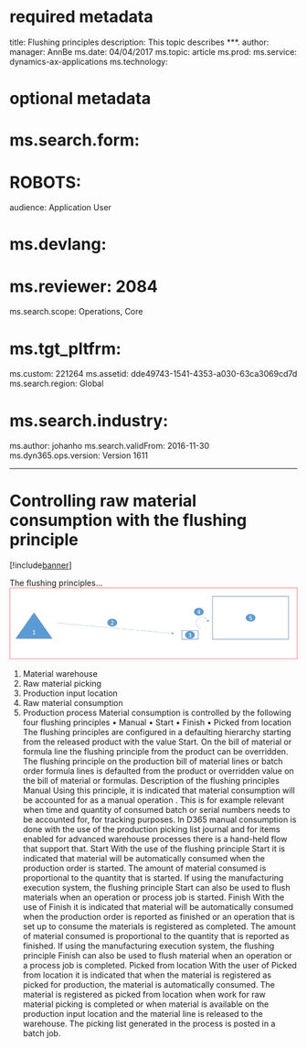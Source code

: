 
# required metadata

title: Flushing principles
description: This topic describes ***.
author: 
manager: AnnBe
ms.date: 04/04/2017
ms.topic: article
ms.prod: 
ms.service: dynamics-ax-applications
ms.technology: 

# optional metadata

# ms.search.form: 
# ROBOTS: 
audience: Application User
# ms.devlang: 
# ms.reviewer: 2084
ms.search.scope: Operations, Core
# ms.tgt_pltfrm: 
ms.custom: 221264
ms.assetid: dde49743-1541-4353-a030-63ca3069cd7d
ms.search.region: Global
# ms.search.industry: 
ms.author: johanho
ms.search.validFrom: 2016-11-30
ms.dyn365.ops.version: Version 1611

---

# Controlling raw material consumption with the flushing principle 

[!include[banner](../includes/banner.md)]

The flushing principles...
[![](./media/scenario4.png)](./media/scenario4.png)

1.	Material warehouse
2.	Raw material picking
3.	Production input location
4.	Raw material consumption
5.	Production process
Material consumption is controlled by the following four flushing principles
•	Manual
•	Start
•	Finish
•	Picked from location
The flushing principles are configured in a defaulting hierarchy starting from the released product with the value Start. On the bill of material or formula line the flushing principle from the product can be overridden. The flushing principle on the production bill of material lines or batch order formula lines is defaulted from the product or overridden value on the bill of material or formulas.
Description of the flushing principles
Manual
Using this principle, it is indicated that material consumption will be accounted for as a manual operation . This is for example relevant  when time and quantity of consumed batch or serial numbers needs to be accounted for, for tracking purposes. In D365 manual consumption is done with the use of the production picking list journal and for items enabled for advanced warehouse processes there is a hand-held flow that support that.
Start
With the use of the flushing principle Start it is indicated that material will be automatically consumed when the production order is started. The amount of material consumed is proportional to the quantity that is started. If using the manufacturing execution system, the flushing principle Start can also be used to flush materials when an operation or process job is started.
Finish
With the use of Finish it is indicated that material will be automatically consumed when the production order is reported as finished or an operation that is set up to consume the materials is registered as completed. The amount of material consumed is proportional to the quantity that is reported as finished. If using the manufacturing execution system, the flushing principle Finish can also be used to flush material when an operation or a process job is completed.
Picked from location
With the user of Picked from location it is indicated that when the material is registered as picked for production, the material is automatically consumed. The material is registered as picked from location when work for raw material picking is completed or when material is available on the production input location and the material line is released to the warehouse. The picking list generated in the process is posted in a batch job.
